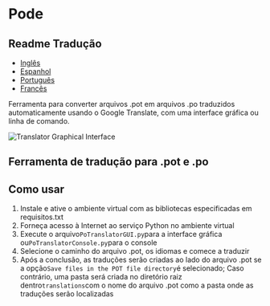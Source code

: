 # Pode

## Readme Tradução

-   [Inglês](README.md)
-   [Espanhol](README.es.md)
-   [Português](README.pt.md)
-   [Francês](README.fr.md)

Ferramenta para converter arquivos .pot em arquivos .po traduzidos automaticamente usando o Google Translate, com uma interface gráfica ou linha de comando.

![Translator Graphical Interface](https://github.com/user-attachments/assets/48377205-6435-4919-b549-091cec595f8f)

## Ferramenta de tradução para .pot e .po

## Como usar

1.  Instale e ative o ambiente virtual com as bibliotecas especificadas em requisitos.txt
2.  Forneça acesso à Internet ao serviço Python no ambiente virtual
3.  Execute o arquivo`PoTranslatorGUI.py`para a interface gráfica ou`PoTranslatorConsole.py`para o console
4.  Selecione o caminho do arquivo .pot, os idiomas e comece a traduzir
5.  Após a conclusão, as traduções serão criadas ao lado do arquivo .pot se a opção`Save files in the POT file directory`é selecionado; Caso contrário, uma pasta será criada no diretório raiz dentro`translations`com o nome do arquivo .pot como a pasta onde as traduções serão localizadas
